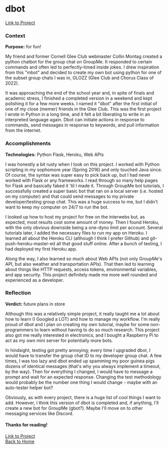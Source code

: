 # dbot
[Link to Project](https://github.com/benjamin-shen/dbot)  

### Context
**Purpose:** for fun!

My friend and former Cornell Glee Club webmaster Collin Montag created a python chatbot for the group chat on GroupMe. It responded to certain commands and often led to perfectly-timed inside jokes. I drew inspiration from this "mbot" and decided to create my own bot using python for one of the subset group chats I was in, GLOZZ (Glee Club and Chorus Class of 2022).

It was approaching the end of the school year and, in spite of finals and academic stress, I finished a completed version in a weekend and kept polishing it for a few more weeks. I named it "dbot" after the first initial of one of my close (memer) friends in the Glee Club. This was the first project I wrote in Python in a long time, and it felt a bit liberating to write in an interpreted language again. Dbot can initiate actions in response to commands, send messages in response to keywords, and pull information from the internet.

### Accomplishments
**Technologies:** Python Flask, Heroku, Web APIs

I was honestly a bit rusty when I took on this project. I worked with Python scripting in my sophomore year (Spring 2016) and only touched Java since. Of course, the syntax was super easy to pick back up, but I had never worked with Flask or any frameworks. I read through so many help pages for Flask and basically faked it 'til I made it. Through GroupMe bot tutorials, I successfully created a super basic bot that ran on a local server (i.e. hosted on my computer) and that could send messages to my private developer/testing group chat. This was a huge success to me, but I didn't want to keep my computer on 24/7 to run the bot.

I looked up how to host my project for free on the interwebs but, as expected, most results cost some amount of money. Then I found Heroku, with the only obvious downside being a one-dyno limit per account. Several tutorials later, I added the necessary files to run my app on Heroku. I learned all about the Heroku CLI (although I think I prefer Github) and git-push-heroku-master-ed all that good stuff online. After a bunch of testing, I had deployed my first Heroku app.

Along the way, I also learned so much about Web APIs (not only GroupMe's API, but also weather and transportation APIs). That then led to learning about things like HTTP requests, access tokens, environmental variables, and app security. This project definitely made me more well rounded and experienced as a developer.

### Reflection
**Verdict:** future plans in store

Although this was a relatively simple project, it really taught me a lot about how to learn (I Googled a LOT) and how to manage my workflow. I'm really proud of dbot and I plan on creating my own tutorial, maybe for some non-programmers to learn without having to do so much research. This project also got me really interested in electronics, and I bought a Raspberry Pi to act as my own mini server for potentially more bots.

In hindsight, testing got pretty annoying; every time I upgraded dbot, I would have to transfer the group chat ID to my developer group chat. A few times, I was too lazy and dbot ended up spamming my poor guinea pigs dozens of identical messages (that's why you always implement a timeout, by the way). Then for everything I changed, I would have to message a prompt and wait for an expected response. Changing the test methodology would probably be the number one thing I would change - maybe with an auto-tester helper bot?

Obviously, as with every project, there is a huge list of cool things I want to add. However, I think this version of dbot is completed and, if anything, I'll create a new bot for GroupMe (gbot?). Maybe I'll move on to other messaging services like Discord.

#### Thanks for reading!
[Link to Project](https://github.com/benjamin-shen/dbot)  
[Back to Home](/../../../about)  